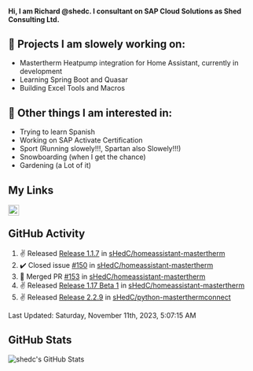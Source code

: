 #### Hi, I am Richard @shedc. I consultant on SAP Cloud Solutions as Shed Consulting Ltd.

## 👋 Projects I am slowely working on:
- Mastertherm Heatpump integration for Home Assistant, currently in development
- Learning Spring Boot and Quasar
- Building Excel Tools and Macros

## 👀 Other things I am interested in:
- Trying to learn Spanish
- Working on SAP Activate Certification
- Sport (Running slowely!!!, Spartan also Slowely!!!)
- Snowboarding (when I get the chance)
- Gardening (a Lot of it)

## My Links
[<img align="left" alt="shedc | LinkedIn" width="22px" src="https://cdn.jsdelivr.net/npm/simple-icons@v3/icons/linkedin.svg" />][linkedin]

<br/>

## GitHub Activity
<!--RECENT_ACTIVITY:start-->
1. ✌️ Released [Release 1.1.7](https://github.com/sHedC/homeassistant-mastertherm/releases/tag/1.1.7) in [sHedC/homeassistant-mastertherm](https://github.com/sHedC/homeassistant-mastertherm)
2. ✔️ Closed issue [#150](https://github.com/sHedC/homeassistant-mastertherm/issues/150) in [sHedC/homeassistant-mastertherm](https://github.com/sHedC/homeassistant-mastertherm)
3. 🎉 Merged PR [#153](https://github.com/sHedC/homeassistant-mastertherm/pull/153) in [sHedC/homeassistant-mastertherm](https://github.com/sHedC/homeassistant-mastertherm)
4. ✌️ Released [Release 1.17 Beta 1](https://github.com/sHedC/homeassistant-mastertherm/releases/tag/1.1.7-b1) in [sHedC/homeassistant-mastertherm](https://github.com/sHedC/homeassistant-mastertherm)
5. ✌️ Released [Release 2.2.9](https://github.com/sHedC/python-masterthermconnect/releases/tag/2.2.9) in [sHedC/python-masterthermconnect](https://github.com/sHedC/python-masterthermconnect)
<!--RECENT_ACTIVITY:end-->
<!--RECENT_ACTIVITY:last_update-->
Last Updated: Saturday, November 11th, 2023, 5:07:15 AM
<!--RECENT_ACTIVITY:last_update_end-->

## GitHub Stats
<img align="left" alt="shedc's GitHub Stats" src="https://github-readme-stats.vercel.app/api?username=shedc&show_icons=true&hide_title=true" />

[linkedin]: https://www.linkedin.com/in/richard-holmes-3314251/
